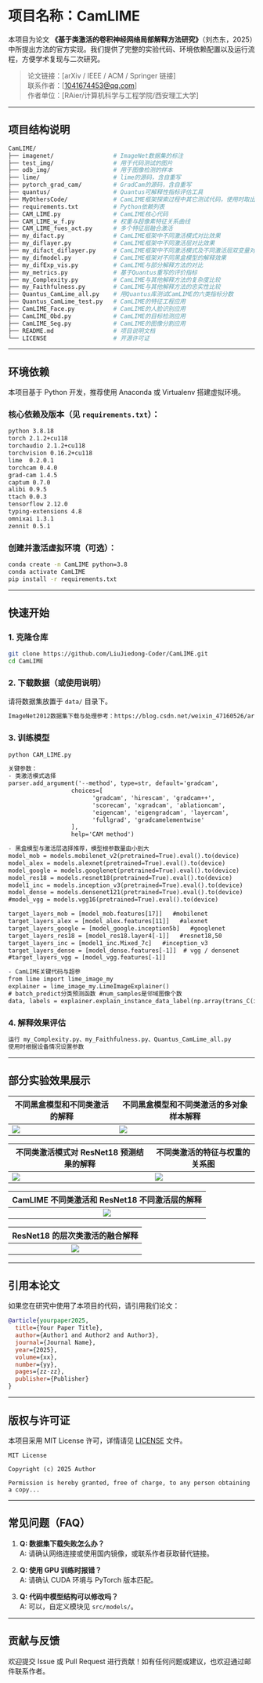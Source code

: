 # 项目名称：CamLIME

本项目为论文 **《基于类激活的卷积神经网络局部解释方法研究》**（刘杰东，2025）中所提出方法的官方实现。我们提供了完整的实验代码、环境依赖配置以及运行流程，方便学术复现与二次研究。

> 论文链接：[arXiv / IEEE / ACM / Springer 链接]  
> 联系作者：[1041674453@qq.com]  
> 作者单位：[RAier/计算机科学与工程学院/西安理工大学]

---

## 项目结构说明

```bash
CamLIME/
├── imagenet/                 # ImageNet数据集的标注
├── test_img/                 # 用于代码测试的图片
├── odb_img/                  # 用于图像检测的样本 
├── lime/                     # lime的源码，含自重写 
├── pytorch_grad_cam/         # GradCam的源码，含自重写
├── quantus/                  # Quantus可解释性指标评估工具
├── MyOthersCode/             # CamLIME框架探索过程中其它测试代码，使用时取出放于项目根目录后再运行
├── requirements.txt          # Python依赖列表
├── CAM_LIME.py               # CamLIME核心代码
├── CAM_LIME_w_f.py           # 权重与超像素特征关系曲线
├── CAM_LIME_fues_act.py      # 多个特征层融合激活
├── my_difact.py              # CamLIME框架中不同激活模式对比效果
├── my_diflayer.py            # CamLIME框架中不同激活层对比效果
├── my_difact_diflayer.py     # CamLIME框架中不同激活模式及不同激活层双变量对比效果
├── my_difmodel.py            # CamLIME框架对不同黑盒模型的解释效果
├── my_difExp_vis.py          # CamLIME与部分解释方法的对比
├── my_metrics.py             # 基于Quantus重写的评价指标
├── my_Complexity.py          # CamLIME与其他解释方法的复杂度比较
├── my_Faithfulness.py        # CamLIME与其他解释方法的忠实性比较
├── Quantus_CamLime_all.py    # 用Quantus库测试CamLIME的六类指标分数
├── Quantus_CamLime_test.py   # CamLIME的特征工程应用
├── CamLIME_Face.py           # CamLIME的人脸识别应用
├── CamLIME_Obd.py            # CamLIME的目标检测应用
├── CamLIME_Seg.py            # CamLIME的图像分割应用
├── README.md                 # 项目说明文档
└── LICENSE                   # 开源许可证


```

---

## 环境依赖

本项目基于 Python 开发，推荐使用 Anaconda 或 Virtualenv 搭建虚拟环境。

### 核心依赖及版本（见 `requirements.txt`）：

```txt
python 3.8.18
torch 2.1.2+cu118
torchaudio 2.1.2+cu118
torchvision 0.16.2+cu118
lime  0.2.0.1
torchcam 0.4.0
grad-cam 1.4.5
captum 0.7.0
alibi 0.9.5
ttach 0.0.3
tensorflow 2.12.0  
typing-extensions 4.8
omnixai 1.3.1
zennit 0.5.1
```

### 创建并激活虚拟环境（可选）：

```bash
conda create -n CamLIME python=3.8
conda activate CamLIME
pip install -r requirements.txt
```

---

## 快速开始

### 1. 克隆仓库

```bash
git clone https://github.com/LiuJiedong-Coder/CamLIME.git
cd CamLIME
```

### 2. 下载数据（或使用说明）

请将数据集放置于 `data/` 目录下。

```txt
ImageNet2012数据集下载与处理参考：https://blog.csdn.net/weixin_47160526/article/details/132037269
```


### 3. 训练模型

```txt
python CAM_LIME.py

关键参数：
- 类激活模式选择
parser.add_argument('--method', type=str, default='gradcam',
                  choices=[
                        'gradcam', 'hirescam', 'gradcam++',
                        'scorecam', 'xgradcam', 'ablationcam',
                        'eigencam', 'eigengradcam', 'layercam',
                        'fullgrad', 'gradcamelementwise'
                  ],
                  help='CAM method')

- 黑盒模型与激活层选择推荐，模型根参数量由小到大
model_mob = models.mobilenet_v2(pretrained=True).eval().to(device)
model_alex = models.alexnet(pretrained=True).eval().to(device)
model_google = models.googlenet(pretrained=True).eval().to(device)
model_res18 = models.resnet18(pretrained=True).eval().to(device)
model1_inc = models.inception_v3(pretrained=True).eval().to(device)
model_dense = models.densenet121(pretrained=True).eval().to(device)
#model_vgg = models.vgg16(pretrained=True).eval().to(device)

target_layers_mob = [model_mob.features[17]]   #mobilenet
target_layers_alex = [model_alex.features[11]]   #alexnet
target_layers_google = [model_google.inception5b]   #googlenet
target_layers_res18 = [model_res18.layer4[-1]]   #resnet18,50
target_layers_inc = [model1_inc.Mixed_7c]   #inception_v3
target_layers_dense = [model_dense.features[-1]]  # vgg / densenet
#target_layers_vgg = [model_vgg.features[-1]]

- CamLIME关键代码与超参
from lime import lime_image_my
explainer = lime_image_my.LimeImageExplainer()
# batch_predict分类预测函数 #num_samples是邻域图像个数
data, labels = explainer.explain_instance_data_label(np.array(trans_C(img_pil)), batch_predict, top_labels=1, hide_color=0, num_samples=50)  
```

### 4. 解释效果评估

```txt
运行 my_Complexity.py、my_Faithfulness.py、Quantus_CamLime_all.py
使用时根据设备情况设置参数
```

---

## 部分实验效果展示

| 不同黑盒模型和不同类激活的解释 | 不同黑盒模型和不同类激活的多对象样本解释 |
|--------|--------|
| ![](./DemoImage/difBlack_diffAct1.png) | ![](./DemoImage/difBlack_diffAct2.png) |

| 不同类激活模式对 ResNet18 预测结果的解释 | 不同类激活的特征与权重的关系图 |
|--------|--------|
| ![](./DemoImage/simBlack_difAct_resnet1.png) | ![](./DemoImage/weight_feature1.png) |

|         CamLIME 不同类激活和 ResNet18 不同激活层的解释         |
|:-------------------------------:|
| ![](./DemoImage/difAct_difLayer_resnet1.png) |

|         ResNet18 的层次类激活的融合解释         |
|:-------------------------------:|
| ![](./DemoImage/Figure_1.png) |

---

## 引用本论文

如果您在研究中使用了本项目的代码，请引用我们论文：

```bibtex
@article{yourpaper2025,
  title={Your Paper Title},
  author={Author1 and Author2 and Author3},
  journal={Journal Name},
  year={2025},
  volume={xx},
  number={yy},
  pages={zz-zz},
  publisher={Publisher}
}
```

---

## 版权与许可证

本项目采用 MIT License 许可，详情请见 [LICENSE](./LICENSE) 文件。

```
MIT License

Copyright (c) 2025 Author

Permission is hereby granted, free of charge, to any person obtaining a copy...
```

---

## 常见问题（FAQ）

1. **Q: 数据集下载失败怎么办？**  
   A: 请确认网络连接或使用国内镜像，或联系作者获取替代链接。

2. **Q: 使用 GPU 训练时报错？**  
   A: 请确认 CUDA 环境与 PyTorch 版本匹配。

3. **Q: 代码中模型结构可以修改吗？**  
   A: 可以，自定义模块见 `src/models/`。

---

## 贡献与反馈

欢迎提交 Issue 或 Pull Request 进行贡献！如有任何问题或建议，也欢迎通过邮件联系作者。
